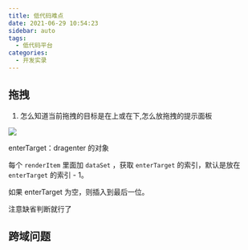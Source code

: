 ```yaml
---
title: 低代码难点
date: 2021-06-29 10:54:23
sidebar: auto
tags:
  - 低代码平台
categories:
  - 开发实录
---
```


## 拖拽

1. 怎么知道当前拖拽的目标是在上或在下,怎么放拖拽的提示面板

![](https://gitee.com/alvin0216/cdn/raw/master/images/drag.png)

enterTarget：dragenter 的对象

每个 `renderItem` 里面加 `dataSet` ，获取 `enterTarget` 的索引，默认是放在 `enterTarget` 的索引 - 1。

如果 enterTarget 为空，则插入到最后一位。

注意缺省判断就行了

## 跨域问题
